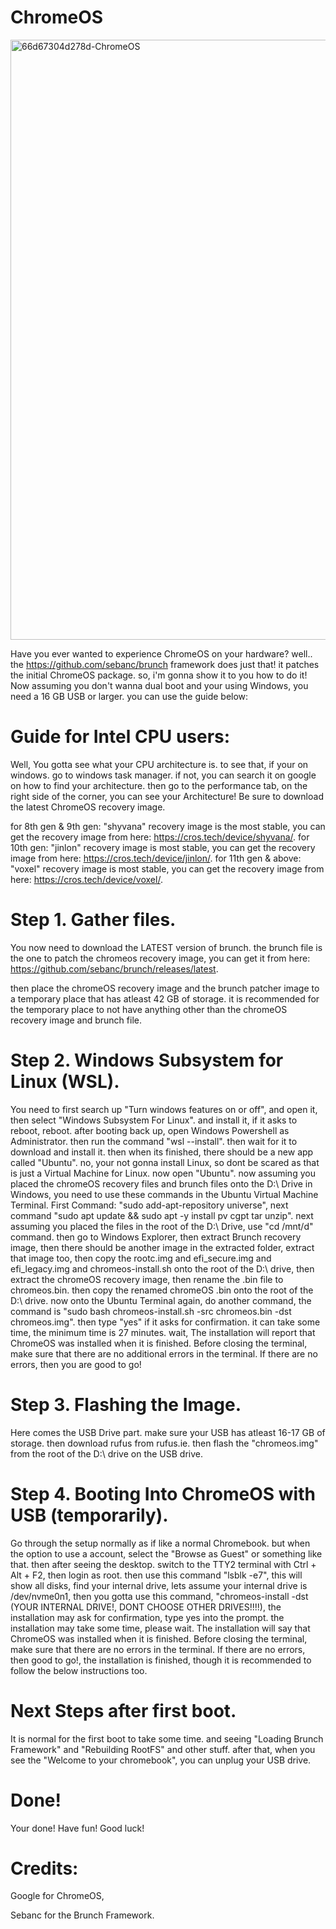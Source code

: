 # ChromeOS

<img width="961" height="960" alt="66d67304d278d-ChromeOS" src="https://github.com/user-attachments/assets/d491c351-cac9-4b19-84fa-64dcdb4a8292" />


Have you ever wanted to experience ChromeOS on your hardware? well.. the https://github.com/sebanc/brunch framework does just that! it patches the initial ChromeOS package. so, i'm gonna show it to you how to do it! Now assuming you don't wanna dual boot and your using Windows, you need a 16 GB USB or larger. you can use the guide below:

# Guide for Intel CPU users:

Well, You gotta see what your CPU architecture is. to see that, if your on windows. go to windows task manager. if not, you can search it on google on how to find your architecture. then go to the performance tab, on the right side of the corner, you can see your Architecture! Be sure to download the latest ChromeOS recovery image.

for 8th gen & 9th gen: "shyvana" recovery image is the most stable, you can get the recovery image from here: https://cros.tech/device/shyvana/.
for 10th gen: "jinlon" recovery image is most stable, you can get the recovery image from here: https://cros.tech/device/jinlon/.
for 11th gen & above: "voxel" recovery image is most stable, you can get the recovery image from here: https://cros.tech/device/voxel/.


# Step 1. Gather files.

You now need to download the LATEST version of brunch. the brunch file is the one to patch the chromeos recovery image, you can get it from here: https://github.com/sebanc/brunch/releases/latest.

then place the chromeOS recovery image and the brunch patcher image to a temporary place that has atleast 42 GB of storage. it is recommended for the temporary place to not have anything other than the chromeOS recovery image and brunch file.

# Step 2. Windows Subsystem for Linux (WSL).

You need to first search up "Turn windows features on or off", and open it, then select "Windows Subsystem For Linux". and install it, if it asks to reboot, reboot. after booting back up, open Windows Powershell as Administrator. then run the command "wsl --install". then wait for it to download and install it. then when its finished, there should be a new app called "Ubuntu". no, your not gonna install Linux, so dont be scared as that is just a Virtual Machine for Linux. now open "Ubuntu". now assuming you placed the chromeOS recovery files and brunch files onto the D:\ Drive in Windows, you need to use these commands in the Ubuntu Virtual Machine Terminal. First Command: "sudo add-apt-repository universe", next command "sudo apt update && sudo apt -y install pv cgpt tar unzip". next assuming you placed the files in the root of the D:\ Drive, use "cd /mnt/d" command. then go to Windows Explorer, then extract Brunch recovery image, then there should be another image in the extracted folder, extract that image too, then copy the rootc.img and efi_secure.img and efi_legacy.img and chromeos-install.sh onto the root of the D:\ drive, then extract the chromeOS recovery image, then rename the .bin file to chromeos.bin. then copy the renamed chromeOS .bin onto the root of the D:\ drive. now onto the Ubuntu Terminal again, do another command, the command is "sudo bash chromeos-install.sh -src chromeos.bin -dst chromeos.img". then type "yes" if it asks for confirmation. it can take some time, the minimum time is 27 minutes. wait, The installation will report that ChromeOS was installed when it is finished. Before closing the terminal, make sure that there are no additional errors in the terminal. If there are no errors, then you are good to go!

# Step 3. Flashing the Image.

Here comes the USB Drive part. make sure your USB has atleast 16-17 GB of storage. then download rufus from rufus.ie. then flash the "chromeos.img" from the root of the D:\ drive on the USB drive.

# Step 4. Booting Into ChromeOS with USB (temporarily).

Go through the setup normally as if like a normal Chromebook. but when the option to use a account, select the "Browse as Guest" or something like that. then after seeing the desktop. switch to the TTY2 terminal with Ctrl + Alt + F2, then login as root. then use this command "lsblk -e7", this will show all disks, find your internal drive, lets assume your internal drive is /dev/nvme0n1, then you gotta use this command, "chromeos-install -dst (YOUR INTERNAL DRIVE!, DONT CHOOSE OTHER DRIVES!!!!), the installation may ask for confirmation, type yes into the prompt. the installation may take some time, please wait. The installation will say that ChromeOS was installed when it is finished. Before closing the terminal, make sure that there are no errors in the terminal. If there are no errors, then good to go!, the installation is finished, though it is recommended to follow the below instructions too.

# Next Steps after first boot.

It is normal for the first boot to take some time. and seeing "Loading Brunch Framework" and "Rebuilding RootFS" and other stuff. after that, when you see the "Welcome to your chromebook", you can unplug your USB drive.


# Done!

Your done! Have fun! Good luck!


# Credits:

Google for ChromeOS,

Sebanc for the Brunch Framework.



